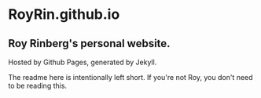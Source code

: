 # RoyRin.github.io
## Roy Rinberg's personal website. 

Hosted by Github Pages, generated by Jekyll.

The readme here is intentionally left short. If you're not Roy, you don't need to be reading this.
